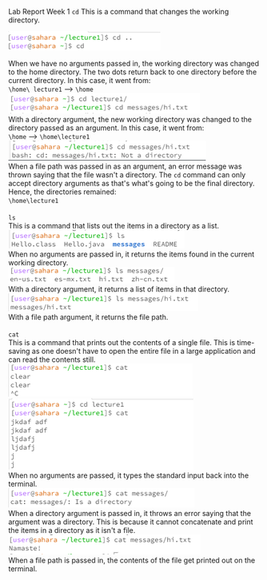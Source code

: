 Lab Report Week 1
`cd`  This is a command that changes the working directory. 

![Image](cdnoarg.png)

When we have no arguments passed in, the working directory was changed to the home directory. The two dots return back to one directory before the current directory. In this case, it went from:
<br> 
` \home\ lecture1 ` --> ` \home `
<br>
![Image](cd1arg.png)
<br>
With a directory argument, the new working directory was changed to the directory passed as an argument. In this case, it went from:
<br>
` \home ` --> ` \home\lecture1 `
<br>
![Image](cd2arg.png)
<br>
When a file path was passed in as an argument, an error message was thrown saying that the file wasn't a directory. The ` cd ` command can only accept directory arguments as that's what's going to be the final directory. Hence, the directories remained: 
<br>
`\home\lecture1 `
<br>
<br>
` ls ` 
<br> 
This is a command that lists out the items in a directory as a list.
<br>
![Image](lsnoarg.png)
<br>
When no arguments are passed in, it returns the items found in the current working directory.
<br>
![Image](ls1arg.png)
<br>
With a directory argument, it returns a list of items in that directory.
<br>
![Image](ls2arg.png)
<br>
With a file path argument, it returns the file path. 
<br>
<br>
` cat  ` 
<br> 
This is a command that prints out the contents of a single file. This is time-saving as one doesn't have to open the entire file in a large application and can read the contents still. 
<br>
![Image](catnoarg.png)
![Image](catnoarg1.png)
<br>
When no arguments are passed, it types the standard input back into the terminal. 
<br>
![Image](cat1arg.png)
<br>
When a directory argument is passed in, it throws an error saying that the argument was a directory. This is because it cannot concatenate and print the items in a directory as it isn't a file.
<br>
![Image](cat2arg.png)
<br> 
When a file path is passed in, the contents of the file get printed out on the terminal.
